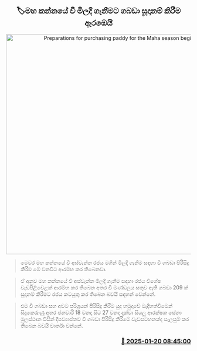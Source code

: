 <p align='center'><b><h2 align='center' title='Preparations for purchasing paddy for the Maha season begin'>🏷මහ කන්නයේ වී මිලදී ගැනීමට ගබඩා සූදානම් කිරීම ඇරඹෙයි</h2></b></p>
<p align='center'><img src='https://helakuru.sgp1.cdn.digitaloceanspaces.com/esana/images/lib/wee-205.jpg' width='600' alt='Preparations for purchasing paddy for the Maha season begin'></p>

> මෙවර මහ කන්නයේ වී අස්වැන්න රජය මගින් මිලදී ගැනීම සඳහා වී ගබඩා පිරිසිදු කිරීම මේ වනවිට ආරම්භ කර තිබෙනවා.

> ඒ අනුව මහ කන්නයේ වී අස්වැන්න මිලදී ගැනීම සඳහා රජය විශේෂ වැඩපිළිවෙළක් ආරම්භ කර තිබෙන අතර වී මණ්ඩලය සතුව ඇති ගබඩා 209 ක් සූදානම් කිරීමට රජය කටයුතු කර තිබෙන බවයි සඳහන් වෙන්නේ.

> එම වී ගබඩා සහ අවට පරිශ්‍රයන් පිරිසිදු කිරීම යුද හමුදාවේ මැදිහත්වීමෙන් සිදුකෙරුණු අතර ජනවාරි 18 වනදා සිට 27 වනදා දක්වා සියලු ආරක්ෂක සේනා මූලස්ථාන විසින් දීපව්‍යාප්තව වී ගබඩා පිරිසිදු කිරීමේ වැඩසටහනක්​ද සැ​ලසුම් කර තිබෙන බවයි වාර්තා වන්නේ.



<h3 align='right'><a href='https://www.helakuru.lk/esana/p/106706/'>📅 2025-01-20 08:45:00</a></h3>
